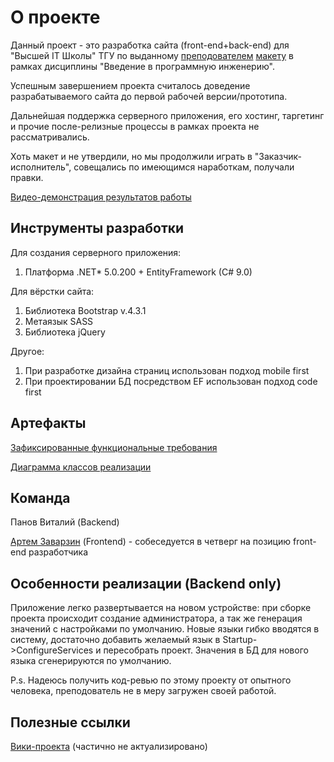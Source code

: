 <h1>О проекте</h1>

Данный проект - это разработка сайта (front-end+back-end) для "Высшей IT Школы" ТГУ по выданному [преподователем](https://vk.com/danila.a.sokolov) [макету](https://www.figma.com/file/sEfNrXxKhcRIRW2ge5eEIa/HITs?node-id=48%3A2) в рамках дисциплины "Введение в программную инженерию".

Успешным завершением проекта считалось доведение разрабатываемого сайта до первой рабочей версии/прототипа.

Дальнейшая поддержка серверного приложения, его хостинг, таргетинг и прочие после-релизные процессы в рамках проекта не рассматривались.

Хоть макет и не утвердили, но мы продолжили играть в "Заказчик-исполнитель", совещались по имеющимся наработкам, получали правки.

[Видео-демонстрация результатов работы](https://drive.google.com/file/d/1FH8ggq9I5x0VJZ5-gDXBenz_iiF92BNL/view?usp=sharing)

<h2>Инструменты разработки</h2>

Для создания серверного приложения:
1) Платформа .NET* 5.0.200 + EntityFramework (C# 9.0)

Для вёрстки сайта:
1) Библиотека Bootstrap v.4.3.1
2) Метаязык SASS
3) Библиотека jQuery

Другое:
1) При разработке дизайна страниц использован подход mobile first
2) При проектировании БД посредством EF использован подход code first


<h2>Артефакты</h2>

[Зафиксированные функциональные требования](https://docs.google.com/document/d/1pMno6Itm43nj8RB0Cbp9ZluXsFIuzgrq4PZFffp1QsA/edit?usp=sharing)

[Диаграмма классов реализации](https://drive.google.com/file/d/1CbEVFZ6ZXecCS6CYyo6XyE_7Doo27w12/view?usp=sharing)

<h2>Команда</h2>
Панов Виталий (Backend)

[Артем Заварзин](https://vk.com/echpochmach) (Frontend) - собеседуется в четверг на позицию front-end разработчика


<h2>Особенности реализации (Backend only)</h2>

Приложение легко развертывается на новом устройстве: при сборке проекта происходит создание администратора, а так же генерация значений с настройками по умолчанию.
Новые языки гибко вводятся в систему, достаточно добавить желаемый язык в Startup->ConfigureServices и пересобрать проект. Значения в БД для нового языка сгенерируются по умолчанию.

P.s. Надеюсь получить код-ревью по этому проекту от опытного человека, преподователь не в меру загружен своей работой. 

<h2>Полезные ссылки</h2>

[Вики-проекта](https://science.pm.kreosoft.ru/projects/hits-website-2-0/wiki) (частично не актуализировано)
